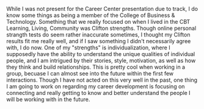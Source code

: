 While I was not present for the Career Center presentation due to track, I do know some things as being a member of the College of Business & Technology. Something that we really focused on when I lived in the CBT Learning, Living, Community was Clifton strengths. Though online personal strangth tests do seem rather inaccurate sometimes, I thought my Clifton results fit me really well, and if I saw something I didn't necessarily agree with, I do now. One of my "strengths" is individualization, where I supposedly have the ability to understand the unique qualities of individual people, and I am intrigued by their stories, style, motivation, as well as how they think and build relationships. This is pretty cool when working in a group, becuase I can almost see into the future within the first few interactions. Though I have not acted on this very well in the past, one thing I am going to work on regarding my career development is focusing on connecting and really getting to know and better understand the people I will be working with in the future. 
